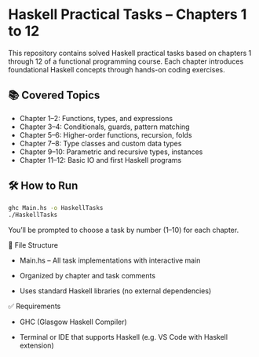 # Haskell Practical Tasks – Chapters 1 to 12

This repository contains solved Haskell practical tasks based on chapters 1 through 12 of a functional programming course. Each chapter introduces foundational Haskell concepts through hands-on coding exercises.

## 📚 Covered Topics

- Chapter 1–2: Functions, types, and expressions  
- Chapter 3–4: Conditionals, guards, pattern matching  
- Chapter 5–6: Higher-order functions, recursion, folds  
- Chapter 7–8: Type classes and custom data types  
- Chapter 9–10: Parametric and recursive types, instances  
- Chapter 11–12: Basic IO and first Haskell programs

## 🛠 How to Run

```bash
ghc Main.hs -o HaskellTasks
./HaskellTasks
```

You’ll be prompted to choose a task by number (1–10) for each chapter.

📂 File Structure
- Main.hs – All task implementations with interactive main

- Organized by chapter and task comments

- Uses standard Haskell libraries (no external dependencies)

✅ Requirements
- GHC (Glasgow Haskell Compiler)

- Terminal or IDE that supports Haskell (e.g. VS Code with Haskell extension)



